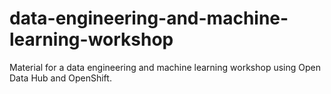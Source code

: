 # data-engineering-and-machine-learning-workshop

Material for a data engineering and machine learning workshop using Open Data Hub and OpenShift.